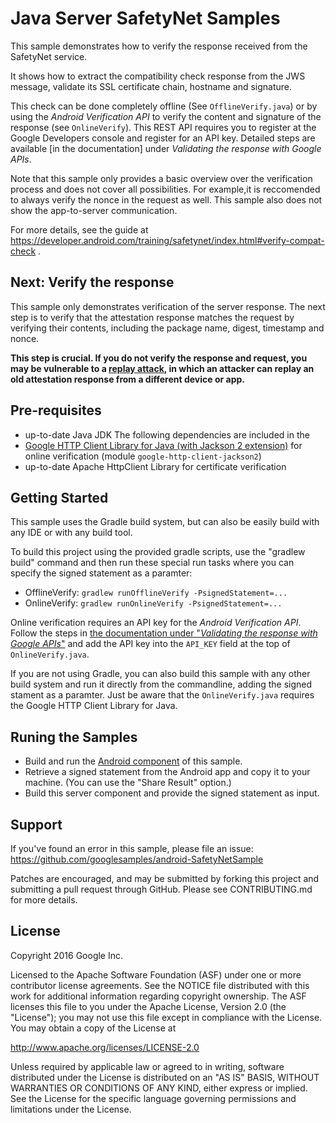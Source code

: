 Java Server SafetyNet Samples
===================================

This sample demonstrates how to verify the response received from the SafetyNet service.

It shows how to extract the compatibility check response from the JWS message, validate its SSL certificate chain, hostname and signature.

This check can be done completely offline (See `OfflineVerify.java`) or by using the _Android Verification API_ to verify the content and signature of the response (see `OnlineVerify`). This REST API requires you to register at the Google Developers console and register for an API key. Detailed steps are available [in the documentation] under _Validating the response with Google APIs_.


Note that this sample only provides a basic overview over the verification process and does not cover all possibilities. For example,it is reccomended to always verify the nonce in the request as well. This sample also does not show the app-to-server communication.

For more details, see the guide at https://developer.android.com/training/safetynet/index.html#verify-compat-check .

Next: Verify the response
-------------------------

This sample only demonstrates verification of the server response. The next step is to verify that the attestation response matches the request by verifying their contents, including the package name, digest, timestamp and nonce.

**This step is crucial. If you do not verify the response and request, you may be vulnerable to a [replay attack][replay-attack], in which an attacker can replay an old attestation response from a different device or app.**




Pre-requisites
--------------

- up-to-date Java JDK
The following dependencies are included in the
- [Google HTTP Client Library for Java (with Jackson 2 extension)](https://developers.google.https://developers.google.com/api-client-library/java/google-http-java-client/) for online verification (module `google-http-client-jackson2`)
- up-to-date Apache HttpClient Library for certificate verification

Getting Started
---------------

This sample uses the Gradle build system, but can also be easily build with any IDE or with any build tool.

To build this project using the provided gradle scripts, use the
"gradlew build" command and then run these special run tasks where you can specify the signed statement as a paramter:

* OfflineVerify: `gradlew runOfflineVerify -PsignedStatement=...`
* OnlineVerify: `gradlew runOnlineVerify -PsignedStatement=...`

Online verification requires an API key for the _Android Verification API_. Follow the steps in [the documentation under "_Validating the response with Google APIs_"][key] and add the API key into the `API_KEY` field at the top of `OnlineVerify.java`.


If you are not using Gradle, you can also build this sample with any other build system and run it directly from the commandline, adding the signed stament as a paramter. Just be aware that the `OnlineVerify.java` requires the Google HTTP Client Library for Java.

Runing the Samples
------------------
* Build and run the [Android component](../android) of this sample.
* Retrieve a signed statement from the Android app and copy it to your machine. (You can use the "Share Result" option.)
* Build this server component and provide the signed statement as input.


Support
-------

If you've found an error in this sample, please file an issue:
https://github.com/googlesamples/android-SafetyNetSample

Patches are encouraged, and may be submitted by forking this project and
submitting a pull request through GitHub. Please see CONTRIBUTING.md for more details.

License
-------

Copyright 2016 Google Inc.

Licensed to the Apache Software Foundation (ASF) under one or more contributor
license agreements.  See the NOTICE file distributed with this work for
additional information regarding copyright ownership.  The ASF licenses this
file to you under the Apache License, Version 2.0 (the "License"); you may not
use this file except in compliance with the License.  You may obtain a copy of
the License at

http://www.apache.org/licenses/LICENSE-2.0

Unless required by applicable law or agreed to in writing, software
distributed under the License is distributed on an "AS IS" BASIS, WITHOUT
WARRANTIES OR CONDITIONS OF ANY KIND, either express or implied.  See the
License for the specific language governing permissions and limitations under
the License.

[key]: https://developer.android.com/training/safetynet/index.html#verify-compat-check "See Validating the response with Google APIs"
[replay-attack]:https://en.wikipedia.org/wiki/Replay_attack
